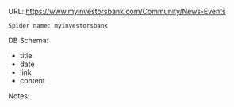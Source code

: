 URL: https://www.myinvestorsbank.com/Community/News-Events

    Spider name: myinvestorsbank

DB Schema:
- title
- date
- link
- content

Notes:
